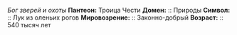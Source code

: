 *Бог зверей и охоты*
**Пантеон:** Троица Чести
**Домен:** :: Природы
**Символ:**        :: Лук из оленьих рогов
**Мировозрение:**   :: Законно-добрый
**Возраст:**     :: 540 тысяч лет